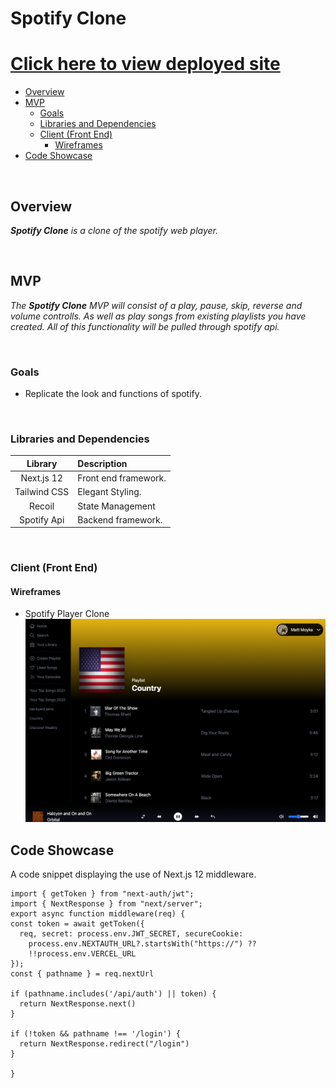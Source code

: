 # Spotify Clone

# [Click here to view deployed site](https://spotify-clone-2-nine.vercel.app/)


- [Overview](#overview)
- [MVP](#mvp)
  - [Goals](#goals)
  - [Libraries and Dependencies](#libraries-and-dependencies)
  - [Client (Front End)](#client-front-end)
    - [Wireframes](#wireframes)
- [Code Showcase](#code-showcase)


<br>

## Overview

_**Spotify Clone** is a clone of the spotify web player._


<br>

## MVP



_The **Spotify Clone** MVP will consist of a play, pause, skip, reverse and volume controlls. As well as play songs from existing playlists you have created. All of this functionality will be pulled through spotify api._

<br>

### Goals

- Replicate the look and functions of spotify.



<br>

### Libraries and Dependencies



|     Library      | Description                                |
| :--------------: | :----------------------------------------- |
|      Next.js 12       | Front end framework.|
| Tailwind CSS | Elegant Styling. |
| Recoil | State Management |
|     Spotify Api     | Backend framework.|


<br>

### Client (Front End)

#### Wireframes


- Spotify Player Clone
![Home Page](readmeimg/spotify.png "home")


## Code Showcase
A code snippet displaying the use of Next.js 12 middleware.
  ```
  import { getToken } from "next-auth/jwt";
import { NextResponse } from "next/server";
export async function middleware(req) {
  const token = await getToken({
    req, secret: process.env.JWT_SECRET, secureCookie:
      process.env.NEXTAUTH_URL?.startsWith("https://") ??
      !!process.env.VERCEL_URL
  });
  const { pathname } = req.nextUrl

  if (pathname.includes('/api/auth') || token) {
    return NextResponse.next()
  }

  if (!token && pathname !== '/login') {
    return NextResponse.redirect("/login")
  }

}
  ```

